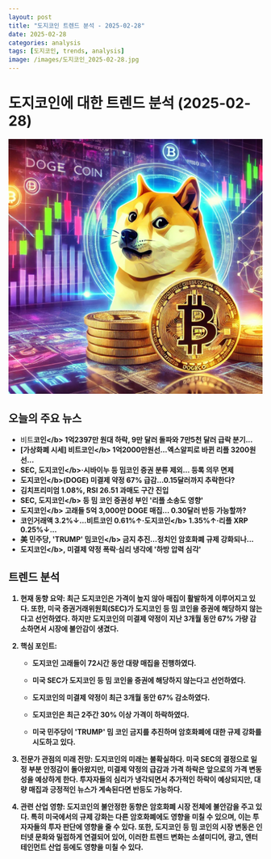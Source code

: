 ```yaml
---
layout: post
title: "도지코인 트렌드 분석 - 2025-02-28"
date: 2025-02-28
categories: analysis
tags: [도지코인, trends, analysis]
image: /images/도지코인_2025-02-28.jpg
---
```


# 도지코인에 대한 트렌드 분석 (2025-02-28)

![도지코인 관련 이미지](/images/도지코인_2025-02-28.jpg)

## 오늘의 주요 뉴스

- 비트<b>코인<\/b> 1억2397만 원대 하락, 9만 달러 돌파와 7만5천 달러 급락 분기...
- [가상화폐 시세] 비트<b>코인<\/b> 1억2000만원선…엑스알피로 바뀐 리플 3200원선...
- SEC, <b>도지코인<\/b>·시바이누 등 밈코인 증권 분류 제외… 등록 의무 면제
- <b>도지코인<\/b>(DOGE) 미결제 약정 67% 급감…0.15달러까지 추락한다?
- 김치프리미엄 1.08%, RSI 26.51 과매도 구간 진입
- SEC, <b>도지코인<\/b> 등 밈 코인 증권성 부인 '리플 소송도 영향'
- <b>도지코인<\/b> 고래들 5억 3,000만 DOGE 매집… 0.30달러 반등 가능할까?
- 코인거래액 3.2%↓…비트코인 0.61%↑·<b>도지코인<\/b> 1.35%↑·리플 XRP 0.25%↓...
- 美 민주당, 'TRUMP' 밈<b>코인<\/b> 금지 추진…정치인 암호화폐 규제 강화되나...
- <b>도지코인<\/b>, 미결제 약정 폭락·심리 냉각에 '하방 압력 심각'

## 트렌드 분석

1. 현재 동향 요약: 최근 도지코인은 가격이 높지 않아 매집이 활발하게 이루어지고 있다. 또한, 미국 증권거래위원회(SEC)가 도지코인 등 밈 코인을 증권에 해당하지 않는다고 선언하였다. 하지만 도지코인의 미결제 약정이 지난 3개월 동안 67% 가량 감소하면서 시장에 불안감이 생겼다.



2. 핵심 포인트: 

    - 도지코인 고래들이 72시간 동안 대량 매집을 진행하였다.

    - 미국 SEC가 도지코인 등 밈 코인을 증권에 해당하지 않는다고 선언하였다.

    - 도지코인의 미결제 약정이 최근 3개월 동안 67% 감소하였다.

    - 도지코인은 최근 2주간 30% 이상 가격이 하락하였다.

    - 미국 민주당이 'TRUMP' 밈 코인 금지를 추진하며 암호화폐에 대한 규제 강화를 시도하고 있다.



3. 전문가 관점의 미래 전망: 도지코인의 미래는 불확실하다. 미국 SEC의 결정으로 일정 부분 안정감이 돌아왔지만, 미결제 약정의 급감과 가격 하락은 앞으로의 가격 변동성을 예상하게 한다. 투자자들의 심리가 냉각되면서 추가적인 하락이 예상되지만, 대량 매집과 긍정적인 뉴스가 계속된다면 반등도 가능하다.



4. 관련 산업 영향: 도지코인의 불안정한 동향은 암호화폐 시장 전체에 불안감을 주고 있다. 특히 미국에서의 규제 강화는 다른 암호화폐에도 영향을 미칠 수 있으며, 이는 투자자들의 투자 판단에 영향을 줄 수 있다. 또한, 도지코인 등 밈 코인의 시장 변동은 인터넷 문화와 밀접하게 연결되어 있어, 이러한 트렌드 변화는 소셜미디어, 광고, 엔터테인먼트 산업 등에도 영향을 미칠 수 있다.
